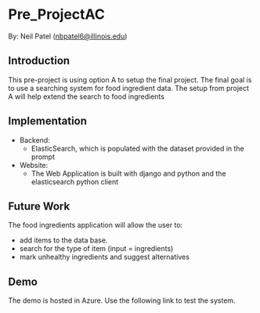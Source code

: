 # Pre_ProjectAC
By: Neil Patel (nbpatel6@illinois.edu)

## Introduction
This pre-project is using option A to setup the final project. 
The final goal is to use a searching system for food ingredient data. 
The setup from project A will help extend the search to food ingredients

## Implementation
-   Backend:
    - ElasticSearch, which is populated with the dataset provided in the prompt
-   Website:
    - The Web Application is built with django and python and
    the elasticsearch python client

## Future Work
The food ingredients application will allow the user to:
 - add items to the data base.
 - search for the type of item (input = ingredients)
 - mark unhealthy ingredients and suggest alternatives

## Demo
The demo is hosted in Azure. Use the following link to test the system.

